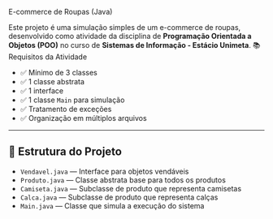  E-commerce de Roupas (Java)

Este projeto é uma simulação simples de um e-commerce de roupas, desenvolvido como atividade da disciplina de **Programação Orientada a Objetos (POO)** no curso de **Sistemas de Informação - Estácio Unimeta**.
 📚 Requisitos da Atividade

- ✅ Mínimo de 3 classes
- ✅ 1 classe abstrata
- ✅ 1 interface
- ✅ 1 classe `Main` para simulação
- ✅ Tratamento de exceções
- ✅ Organização em múltiplos arquivos

---

## 🧱 Estrutura do Projeto

- `Vendavel.java` — Interface para objetos vendáveis
- `Produto.java` — Classe abstrata base para todos os produtos
- `Camiseta.java` — Subclasse de produto que representa camisetas
- `Calca.java` — Subclasse de produto que representa calças
- `Main.java` — Classe que simula a execução do sistema
